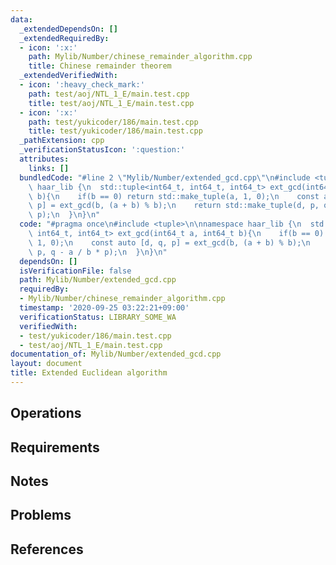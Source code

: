 ```yaml
---
data:
  _extendedDependsOn: []
  _extendedRequiredBy:
  - icon: ':x:'
    path: Mylib/Number/chinese_remainder_algorithm.cpp
    title: Chinese remainder theorem
  _extendedVerifiedWith:
  - icon: ':heavy_check_mark:'
    path: test/aoj/NTL_1_E/main.test.cpp
    title: test/aoj/NTL_1_E/main.test.cpp
  - icon: ':x:'
    path: test/yukicoder/186/main.test.cpp
    title: test/yukicoder/186/main.test.cpp
  _pathExtension: cpp
  _verificationStatusIcon: ':question:'
  attributes:
    links: []
  bundledCode: "#line 2 \"Mylib/Number/extended_gcd.cpp\"\n#include <tuple>\n\nnamespace\
    \ haar_lib {\n  std::tuple<int64_t, int64_t, int64_t> ext_gcd(int64_t a, int64_t\
    \ b){\n    if(b == 0) return std::make_tuple(a, 1, 0);\n    const auto [d, q,\
    \ p] = ext_gcd(b, (a + b) % b);\n    return std::make_tuple(d, p, q - a / b *\
    \ p);\n  }\n}\n"
  code: "#pragma once\n#include <tuple>\n\nnamespace haar_lib {\n  std::tuple<int64_t,\
    \ int64_t, int64_t> ext_gcd(int64_t a, int64_t b){\n    if(b == 0) return std::make_tuple(a,\
    \ 1, 0);\n    const auto [d, q, p] = ext_gcd(b, (a + b) % b);\n    return std::make_tuple(d,\
    \ p, q - a / b * p);\n  }\n}\n"
  dependsOn: []
  isVerificationFile: false
  path: Mylib/Number/extended_gcd.cpp
  requiredBy:
  - Mylib/Number/chinese_remainder_algorithm.cpp
  timestamp: '2020-09-25 03:22:21+09:00'
  verificationStatus: LIBRARY_SOME_WA
  verifiedWith:
  - test/yukicoder/186/main.test.cpp
  - test/aoj/NTL_1_E/main.test.cpp
documentation_of: Mylib/Number/extended_gcd.cpp
layout: document
title: Extended Euclidean algorithm
---
```


## Operations

## Requirements

## Notes

## Problems

## References
